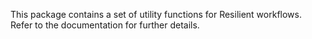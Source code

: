 This package contains a set of utility functions for Resilient workflows.
Refer to the documentation for further details.

